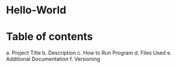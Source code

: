 # Hello-World
# Table of contents
a. Project Title 
b. Description 
c. How to Run Program 
d. Files Used 
e. Additional Documentation 
f. Versioning 
